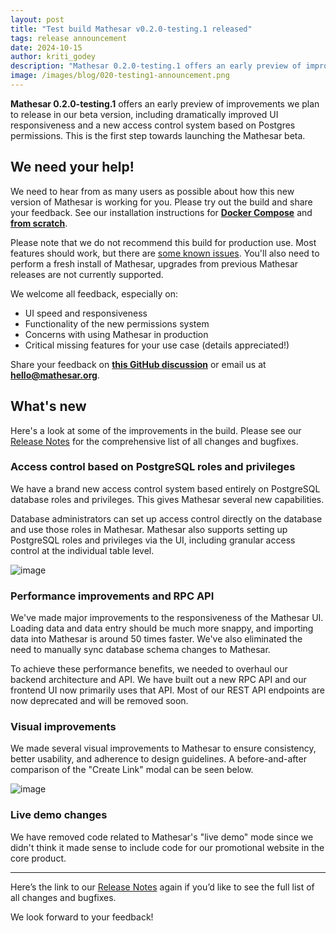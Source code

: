 ```yaml
---
layout: post
title: "Test build Mathesar v0.2.0-testing.1 released"
tags: release announcement
date: 2024-10-15
author: kriti_godey
description: "Mathesar 0.2.0-testing.1 offers an early preview of improvements we plan to release in our beta version."
image: /images/blog/020-testing1-announcement.png
---
```


**Mathesar 0.2.0-testing.1** offers an early preview of improvements we plan to release in our beta version, including dramatically improved UI responsiveness and a new access control system based on Postgres permissions. This is the first step towards launching the Mathesar beta.

## We need your help!

We need to hear from as many users as possible about how this new version of Mathesar is working for you. Please try out the build and share your feedback. See our installation instructions for **[Docker Compose](https://docs.mathesar.org/0.2.0-testing.1/installation/docker-compose/)** and **[from scratch](https://docs.mathesar.org/0.2.0-testing.1/installation/build-from-source/)**.

Please note that we do not recommend this build for production use. Most features should work, but there are [some known issues](https://github.com/mathesar-foundation/mathesar/milestone/78). You'll also need to perform a fresh install of Mathesar, upgrades from previous Mathesar releases are not currently supported.

We welcome all feedback, especially on:

- UI speed and responsiveness
- Functionality of the new permissions system
- Concerns with using Mathesar in production
- Critical missing features for your use case (details appreciated!)

Share your feedback on **[this GitHub discussion](https://github.com/mathesar-foundation/mathesar/discussions/3956)** or email us at **hello@mathesar.org**.

## What's new

Here's a look at some of the improvements in the build. Please see our [Release Notes](https://github.com/mathesar-foundation/mathesar/releases/tag/0.2.0-testing.1) for the comprehensive list of all changes and bugfixes.

### Access control based on PostgreSQL roles and privileges

We have a brand new access control system based entirely on PostgreSQL database roles and privileges. This gives Mathesar several new capabilities.

Database administrators can set up access control directly on the database and use those roles in Mathesar. Mathesar also supports setting up PostgreSQL roles and privileges via the UI, including granular access control at the individual table level.

![image](/images/blog/db-settings-collaborators.png)

### Performance improvements and RPC API

We've made major improvements to the responsiveness of the Mathesar UI. Loading data and data entry should be much more snappy, and importing data into Mathesar is around 50 times faster. We've also eliminated the need to manually sync database schema changes to Mathesar.

To achieve these performance benefits, we needed to overhaul our backend architecture and API. We have built out a new RPC API and our frontend UI now primarily uses that API. Most of our REST API endpoints are now deprecated and will be removed soon.

### Visual improvements

We made several visual improvements to Mathesar to ensure consistency, better usability, and adherence to design guidelines. A before-and-after comparison of the "Create Link" modal can be seen below.

![image](/images/blog/create-link-changes.png)

### Live demo changes

We have removed code related to Mathesar's "live demo" mode since we didn't think it made sense to include code for our promotional website in the core product.

---

Here’s the link to our [Release Notes](https://github.com/mathesar-foundation/mathesar/releases/tag/0.2.0-testing.1) again if you’d like to see the full list of all changes and bugfixes.

We look forward to your feedback!

